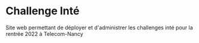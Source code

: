 # Challenge Inté

Site web permettant de déployer et d'administrer les challenges inté pour la rentrée 2022 à Telecom-Nancy